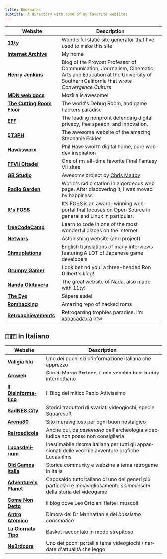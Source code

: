 ```yaml
---
title: Bookmarks
subtitle: A directory with some of my favorite websites
---
```


| Website | Description |
|------------------------------------------------------------------------------|-----------------------------------------------------------------------------------------------------------------------------------------------------------------------------|
| [**11ty**](http://www.11ty.io) | Wonderful static site generator that I've used to make this site |
| [**Internet Archive**](https://archive.org/) | My home. |
| [**Henry Jenkins**](https://henryjenkins.org/) | Blog of the Provost Professor of Communication, Journalism, Cinematic Arts and Education at the University of Southern California that wrote _Convergence Culture_|
|[**MDN web docs**](https://developer.mozilla.org/)|Mozilla is awesome!|
| [**The Cutting Room Floor**](https://tcrf.net/) | The world's Debug Room, and game hackers paradise |
| [**EFF**](https://www.eff.org/) |  The leading nonprofit defending digital privacy, free speech, and innovation. |
| [**5T3PH**](https://thinkdobecreate.com/) | The awesome website of the amazing Stephanie Eckles |
| [**Hawksworx**](https://www.hawksworx.com/) | Phil Hawksworth digital home, pure web-dev inspiration |
| [**FFVII Citadel**](http://www.ff7citadel.com) | One of my all-time favorite Final Fantasy VII sites |
| [**GB Studio**](https://www.gbstudio.dev/) | Awesome project by [Chris Maltby](https://www.chrismaltby.com/). |
| [**Radio Garden**](https://radio.garden/) | World's radio station in a gorgeous web page. After discovering it, I was moved by happiness |
|[**It's FOSS**](https://itsfoss.com/)|It’s FOSS is an award-winning web-portal that focuses on Open Source in general and Linux in particular.|
|[**freeCodeCamp**](https://www.freecodecamp.org/)|Learn to code in one of the most wonderful places on the internet|
| [**Netwars**](http://www.netwars-project.com/) | Astonishing website (and project) |
| [**Shmuplations**](https://shmuplations.com/) | English translations of many interviews featuring A LOT of Japanese game developers |
| [**Grumpy Gamer**](https://grumpygamer.com/)|Look behind you! a three-headed Ron Gilbert's blog!|
|[**Nanda Okitavera**](https://okitavera.me/)|The great website of Nada, also made with 11ty! |
|[**The Eye**](https://the-eye.eu/)|Sápere aude!|
|[**Romhacking**](https://www.romhacking.net/)| Amazing repo of hacked roms |
|[**Retroachievements**](https://retroachievements.org/)| Retrogaming trophies paradise. I'm [xabacadabra](https://retroachievements.org/user/xabacadabra) btw!|

<div lang="it-IT" xml:lang="it-IT">

## 🇮🇹 In Italiano

| Website | Description |
|------------------------------------------------------------------------------|-----------------------------------------------------------------------------------------------------------------------------------------------------------------------------|
| [**Valigia blu**](https://www.valigiablu.it/) | Uno dei pochi siti d'informazione italiana che apprezzo |
| [**Arcweb**](https://www.arcweb.it/) | Sito di Marco Bortone, il mio vecchio best buddy internettiano |
| [**Il Disinformatico**](https://attivissimo.blogspot.com/) | Il Blog del mitico Paolo Attivissimo |
| [**SadNES City**](https://www.sadnescity.it/) | Storici traduttori di svariati videogiochi, specie Squaresoft |
| [**Arena80**](http://www.arena80.it/) | Sito meraviglioso per ogni buon nostalgico |
| [**Retroedicola**](http://www.retroedicola.it/) | Anche qui, da _pasionario_ dell'archeologia videoludica non posso non consigliarla |
| [**Lucasdelirium**](https://www.lucasdelirium.it/) | Inestimabile risorsa italiana per tutti gli appassionati delle vecchie avventure grafiche Lucasfilms |
| [**Old Games Italia**](http://oldgamesitalia.net/) |  Storica community e webzine a tema retrogame in Italia |
| [**Adventure's Planet**](https://www.adventuresplanet.it/) | Caposaldo tutto italiano di uno dei generi più particolari e meravigliosamente _scimmieschi_ della storia del videogame |
|[**Come Non Detto**](https://leortola.wordpress.com/)|il blog dove Leo Ortolani flette i muscoli|
|[**Antro Atomico**](https://docmanhattan.blogspot.com/) | Dimora del Dr Manhattan e del _bassismo carismatico_|
|[**La Giornata Tipo**](https://www.lagiornatatipo.it/) | Basket raccontato in modo strepitoso
|[**Ne3rdcore**](https://n3rdcore.it/) | Uno dei pochi portali a tema videogiochi / nerdate d'attualità che leggo|

</div>
